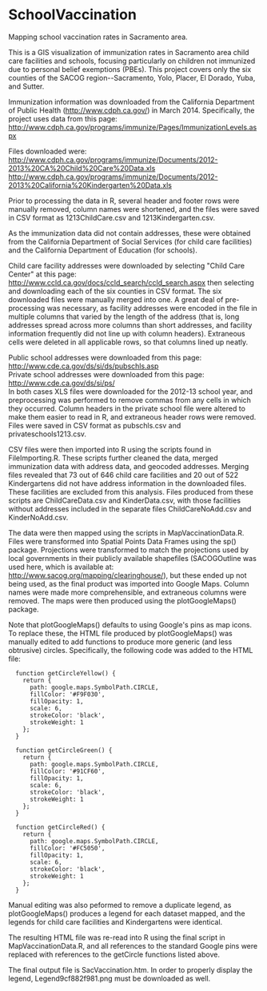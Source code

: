 SchoolVaccination
=================

Mapping school vaccination rates in Sacramento area.

This is a GIS visualization of immunization rates in Sacramento area child care facilities and schools, focusing particularly on children not immunized due to personal belief exemptions (PBEs).  This project covers only the six counties of the SACOG region--Sacramento, Yolo, Placer, El Dorado, Yuba, and Sutter.

Immunization information was downloaded from the California Department of Public Health (http://www.cdph.ca.gov/) in March 2014.  Specifically, the project uses data from this page: http://www.cdph.ca.gov/programs/immunize/Pages/ImmunizationLevels.aspx

Files downloaded were:  
http://www.cdph.ca.gov/programs/immunize/Documents/2012-2013%20CA%20Child%20Care%20Data.xls  
http://www.cdph.ca.gov/programs/immunize/Documents/2012-2013%20California%20Kindergarten%20Data.xls

Prior to processing the data in R, several header and footer rows were manually removed, column names were shortened, and the files were saved in CSV format as 1213ChildCare.csv and 1213Kindergarten.csv.

As the immunization data did not contain addresses, these were obtained from the California Department of Social Services (for child care facilities) and the California Department of Education (for schools).

Child care facility addresses were downloaded by selecting "Child Care Center" at this page: http://www.ccld.ca.gov/docs/ccld_search/ccld_search.aspx
then selecting and downloading each of the six counties in CSV format.  The six downloaded files were manually merged into one.  A great deal of pre-processing was necessary, as facility addresses were encoded in the file in multiple columns that varied by the length of the address (that is, long addresses spread across more columns than short addresses, and facility information frequently did not line up with column headers).  Extraneous cells were deleted in all applicable rows, so that columns lined up neatly.

Public school addresses were downloaded from this page: http://www.cde.ca.gov/ds/si/ds/pubschls.asp  
Private school addresses were downloaded from this page: http://www.cde.ca.gov/ds/si/ps/  
In both cases XLS files were downloaded for the 2012-13 school year, and preprocessing was performed to remove commas from any cells in which they occurred.  Column headers in the private school file were altered to make them easier to read in R, and extraneous header rows were removed.  Files were saved in CSV format as pubschls.csv and privateschools1213.csv.

CSV files were then imported into R using the scripts found in FileImporting.R.  These scripts further cleaned the data, merged immunization data with address data, and geocoded addresses.  Merging files revealed that 73 out of 646 child care facilities and 20 out of 522 Kindergartens did not have address information in the downloaded files.  These facilities are excluded from this analysis.  Files produced from these scripts are ChildCareData.csv and KinderData.csv, with those facilities without addresses included in the separate files ChildCareNoAdd.csv and KinderNoAdd.csv.

The data were then mapped using the scripts in MapVaccinationData.R.  Files were transformed into Spatial Points Data Frames using the sp() package.  Projections were transformed to match the projections used by local governments in their publicly available shapefiles (SACOGOutline was used here, which is available at: http://www.sacog.org/mapping/clearinghouse/), but these ended up not being used, as the final product was imported into Google Maps.  Column names were made more comprehensible, and extraneous columns were removed.  The maps were then produced using the plotGoogleMaps() package.

Note that plotGoogleMaps() defaults to using Google's pins as map icons.  To replace these, the HTML file produced by plotGoogleMaps() was manually edited to add functions to produce more generic (and less obtrusive) circles.  Specifically, the following code was added to the HTML file:

```
  function getCircleYellow() {  
    return {  
      path: google.maps.SymbolPath.CIRCLE, 
      fillColor: '#F9F030',  
      fillOpacity: 1,  
      scale: 6,  
      strokeColor: 'black',  
      strokeWeight: 1  
    };  
  }  
  
  function getCircleGreen() {  
    return {  
      path: google.maps.SymbolPath.CIRCLE,  
      fillColor: '#91CF60',  
      fillOpacity: 1,  
      scale: 6,  
      strokeColor: 'black',  
      strokeWeight: 1  
    };  
  } 
  
  function getCircleRed() {  
    return {  
      path: google.maps.SymbolPath.CIRCLE,  
      fillColor: '#FC5050',  
      fillOpacity: 1,  
      scale: 6,  
      strokeColor: 'black',  
      strokeWeight: 1  
    };  
  }  
```

Manual editing was also peformed to remove a duplicate legend, as plotGoogleMaps() produces a legend for each dataset mapped, and the legends for child care facilities and Kindergartens were identical.

The resulting HTML file was re-read into R using the final script in MapVaccinationData.R, and all references to the standard Google pins were replaced with references to the getCircle functions listed above.

The final output file is SacVaccination.htm.  In order to properly display the legend, Legend9cf882f981.png must be downloaded as well.
